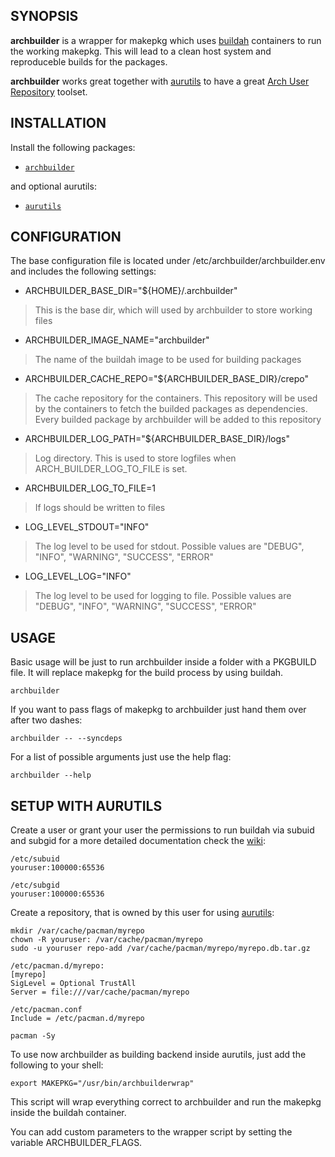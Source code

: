 ## SYNOPSIS
  
__archbuilder__ is a wrapper for makepkg which uses [buildah](https://buildah.io/) containers
to run the working makepkg.
This will lead to a clean host system and reproduceble builds for the packages.

__archbuilder__ works great together with [aurutils](https://github.com/AladW/aurutils) to have 
a great [Arch User Repository](https://wiki.archlinux.org/index.php/Arch_User_Repository) toolset.
  
## INSTALLATION

Install the following packages:

* [`archbuilder`](https://aur.archlinux.org/packages/archbuilder)

and optional aurutils:
* [`aurutils`](https://aur.archlinux.org/packages/aurutils)

## CONFIGURATION

The base configuration file is located under /etc/archbuilder/archbuilder.env and includes the following settings:

* ARCHBUILDER_BASE_DIR="${HOME}/.archbuilder"
> This is the base dir, which will used by archbuilder to store working files
* ARCHBUILDER_IMAGE_NAME="archbuilder"
> The name of the buildah image to be used for building packages
* ARCHBUILDER_CACHE_REPO="${ARCHBUILDER_BASE_DIR}/crepo"
> The cache repository for the containers. This repository will be used
> by the containers to fetch the builded packages as dependencies.
> Every builded package by archbuilder will be added to this repository
* ARCHBUILDER_LOG_PATH="${ARCHBUILDER_BASE_DIR}/logs"
> Log directory. This is used to store logfiles when ARCH_BUILDER_LOG_TO_FILE is set.
* ARCHBUILDER_LOG_TO_FILE=1
> If logs should be written to files
* LOG_LEVEL_STDOUT="INFO"
> The log level to be used for stdout. Possible values are "DEBUG", "INFO", "WARNING", "SUCCESS", "ERROR"
* LOG_LEVEL_LOG="INFO"
> The log level to be used for logging to file. Possible values are "DEBUG", "INFO", "WARNING", "SUCCESS", "ERROR"

## USAGE

Basic usage will be just to run archbuilder inside a folder with a PKGBUILD file.
It will replace makepkg for the build process by using buildah.

    archbuilder
    
If you want to pass flags of makepkg to archbuilder just hand them over after two dashes:

    archbuilder -- --syncdeps

For a list of possible arguments just use the help flag:

    archbuilder --help
    
## SETUP WITH AURUTILS

Create a user or grant your user the permissions to run buildah via subuid and subgid for a more detailed documentation check the [wiki](https://wiki.archlinux.org/title/Buildah):

    /etc/subuid
    youruser:100000:65536
    
    /etc/subgid
    youruser:100000:65536
    
Create a repository, that is owned by this user for using [aurutils](https://github.com/AladW/aurutils):

    mkdir /var/cache/pacman/myrepo
    chown -R youruser: /var/cache/pacman/myrepo
    sudo -u youruser repo-add /var/cache/pacman/myrepo/myrepo.db.tar.gz
    
    /etc/pacman.d/myrepo:
    [myrepo]
    SigLevel = Optional TrustAll
    Server = file:///var/cache/pacman/myrepo
    
    /etc/pacman.conf
    Include = /etc/pacman.d/myrepo
    
    pacman -Sy
    
To use now archbuilder as building backend inside aurutils, just add the following to your shell:

    export MAKEPKG="/usr/bin/archbuilderwrap"
    
This script will wrap everything correct to archbuilder and run the makepkg inside the buildah container.

You can add custom parameters to the wrapper script by setting the variable ARCHBUILDER_FLAGS.